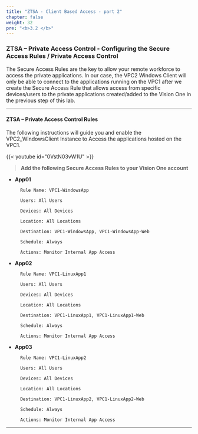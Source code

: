 ```yaml
---
title: "ZTSA - Client Based Access - part 2"
chapter: false
weight: 32
pre: "<b>3.2 </b>"
---
```

 
### ZTSA – Private Access Control - Configuring the Secure Access Rules / Private Access Control
The Secure Access Rules are the key to allow your remote workforce to access the private applications. In our case, the VPC2 Windows Client will only be able to connect to the applications running on the VPC1 after we create the Secure Access Rule that allows access from specific devices/users to the private applications created/added to the Vision One in the previous step of this lab.


---
#### ZTSA – Private Access Control Rules
The following instructions will guide you and enable the VPC2_WindowsClient Instance to Access the applications hosted on the VPC1.

{{< youtube id="0VstN03vW1U" >}}

> <b>Add the following Secure Access Rules to your Vision One account</b>

* <b>App01</b>
     
        Rule Name: VPC1-WindowsApp

        Users: All Users

        Devices: All Devices

        Location: All Locations

        Destination: VPC1-WindowsApp, VPC1-WindowsApp-Web

        Schedule: Always

        Actions: Monitor Internal App Access

* <b>App02</b>
       
        Rule Name: VPC1-LinuxApp1

        Users: All Users

        Devices: All Devices

        Location: All Locations

        Destination: VPC1-LinuxApp1, VPC1-LinuxApp1-Web

        Schedule: Always

        Actions: Monitor Internal App Access

* <b>App03</b>
        
        Rule Name: VPC1-LinuxApp2

        Users: All Users

        Devices: All Devices

        Location: All Locations

        Destination: VPC1-LinuxApp2, VPC1-LinuxApp2-Web

        Schedule: Always

        Actions: Monitor Internal App Access

---
